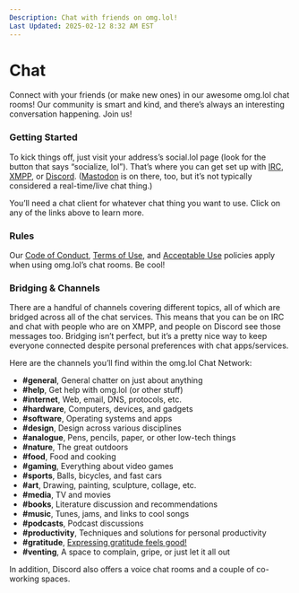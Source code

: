 ```yaml
---
Description: Chat with friends on omg.lol!
Last Updated: 2025-02-12 8:32 AM EST
---
```


# Chat

Connect with your friends (or make new ones) in our awesome omg.lol chat rooms! Our community is smart and kind, and there’s always an interesting conversation happening. Join us!

### Getting Started

To kick things off, just visit your address’s social.lol page (look for the button that says “socialize, lol”). That’s where you can get set up with [IRC](/info/irc), [XMPP](/info/xmpp), or [Discord](/info/discord). ([Mastodon](/info/mastodon) is on there, too, but it’s not typically considered a real-time/live chat thing.)

You’ll need a chat client for whatever chat thing you want to use. Click on any of the links above to learn more.

### Rules

Our [Code of Conduct](/info/code-of-conduct), [Terms of Use](/info/legal), and [Acceptable Use](/info/legal) policies apply when using omg.lol’s chat rooms. Be cool!

### Bridging & Channels

There are a handful of channels covering different topics, all of which are bridged across all of the chat services. This means that you can be on IRC and chat with people who are on XMPP, and people on Discord see those messages too. Bridging isn’t perfect, but it’s a pretty nice way to keep everyone connected despite personal preferences with chat apps/services.

Here are the channels you’ll find within the omg.lol Chat Network:

  * **#general**, General chatter on just about anything
  * **#help**, Get help with omg.lol (or other stuff)
  * **#internet**, Web, email, DNS, protocols, etc.
  * **#hardware**, Computers, devices, and gadgets
  * **#software**, Operating systems and apps
  * **#design**, Design across various disciplines
  * **#analogue**, Pens, pencils, paper, or other low-tech things
  * **#nature**, The great outdoors
  * **#food**, Food and cooking
  * **#gaming**, Everything about video games
  * **#sports**, Balls, bicycles, and fast cars
  * **#art**, Drawing, painting, sculpture, collage, etc.
  * **#media**, TV and movies
  * **#books**, Literature discussion and recommendations
  * **#music**, Tunes, jams, and links to cool songs
  * **#podcasts**, Podcast discussions
  * **#productivity**, Techniques and solutions for personal productivity
  * **#gratitude**, [Expressing gratitude feels good!](https://www.mindful.org/the-science-of-gratitude/)
  * **#venting**, A space to complain, gripe, or just let it all out
  
In addition, Discord also offers a voice chat rooms and a couple of co-working spaces.
